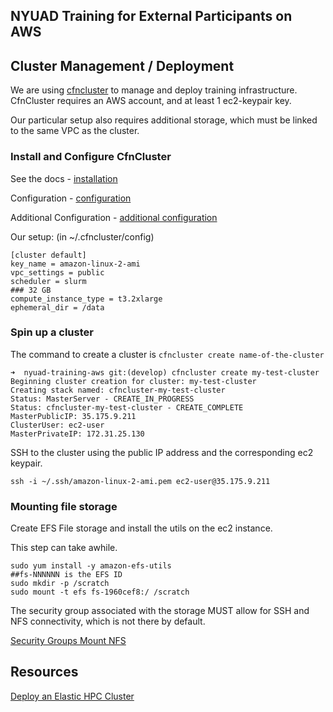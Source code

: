 ## NYUAD Training for External Participants on AWS

## Cluster Management / Deployment

We are using [cfncluster](https://cfncluster.readthedocs.io/en/latest/index.html) to manage and deploy training infrastructure.
CfnCluster requires an AWS account, and at least 1 ec2-keypair key.

Our particular setup also requires additional storage, which must be linked to the same VPC as the cluster.

### Install and Configure CfnCluster

See the docs - [installation](https://cfncluster.readthedocs.io/en/latest/getting_started.html#installing-cfncluster)

Configuration - [configuration](https://cfncluster.readthedocs.io/en/latest/getting_started.html#configuring-cfncluster)


Additional Configuration - [additional configuration](https://cfncluster.readthedocs.io/en/latest/configuration.html)

Our setup: (in ~/.cfncluster/config)

```
[cluster default]
key_name = amazon-linux-2-ami
vpc_settings = public
scheduler = slurm
### 32 GB
compute_instance_type = t3.2xlarge
ephemeral_dir = /data
```


### Spin up a cluster

The command to create a cluster is `cfncluster create name-of-the-cluster`
```
➜  nyuad-training-aws git:(develop) cfncluster create my-test-cluster
Beginning cluster creation for cluster: my-test-cluster
Creating stack named: cfncluster-my-test-cluster
Status: MasterServer - CREATE_IN_PROGRESS
Status: cfncluster-my-test-cluster - CREATE_COMPLETE
MasterPublicIP: 35.175.9.211
ClusterUser: ec2-user
MasterPrivateIP: 172.31.25.130
```

SSH to the cluster using the public IP address and the corresponding ec2 keypair.

`ssh -i ~/.ssh/amazon-linux-2-ami.pem ec2-user@35.175.9.211`

### Mounting file storage

Create EFS File storage and install the utils on the ec2 instance.

This step can take awhile.

```
sudo yum install -y amazon-efs-utils
##fs-NNNNNN is the EFS ID
sudo mkdir -p /scratch
sudo mount -t efs fs-1960cef8:/ /scratch
```

The security group associated with the storage MUST allow for SSH and NFS connectivity, which is not there by default.

[Security Groups Mount NFS](https://docs.aws.amazon.com/efs/latest/ug/accessing-fs-create-security-groups.html)


## Resources
[Deploy an Elastic HPC Cluster](https://aws.amazon.com/getting-started/projects/deploy-elastic-hpc-cluster/)
